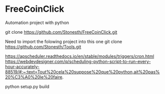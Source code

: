 # FreeCoinClick

Automation project with python

git clone https://github.com/Stonesth/FreeCoinClick.git

Need to import the folowing project into this one 
git clone https://github.com/Stonesth/Tools.git

<!-- https://kit.co/CRYPTO -->
<!-- https://kit.co/CRYPTO/1h-faucet -->

<!-- Cron part -->
https://apscheduler.readthedocs.io/en/stable/modules/triggers/cron.html
https://webdevdesigner.com/q/scheduling-python-script-to-run-every-hour-accurately-88519/#:~:text=Tout%20cela%20suppose%20que%20python,ait%20pas%20%C3%A0%20le%20faire.

<!-- Build -->
python setup.py build